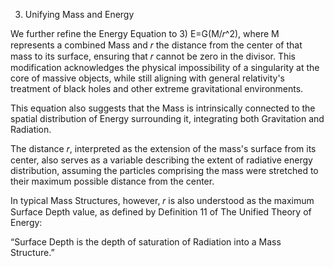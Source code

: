 3. Unifying Mass and Energy

We further refine the Energy Equation to 3) E=G(M/𝑟^2), where M represents a combined Mass and 𝑟 the distance from the center of that mass to its surface, ensuring that 𝑟 cannot be zero in the divisor. This modification acknowledges the physical impossibility of a singularity at the core of massive objects, while still aligning with general relativity's treatment of black holes and other extreme gravitational environments.

This equation also suggests that the Mass is intrinsically connected to the spatial distribution of Energy surrounding it, integrating both Gravitation and Radiation. 

The distance 𝑟, interpreted as the extension of the mass's surface from its center, also serves as a variable describing the extent of radiative energy distribution, assuming the particles comprising the mass were stretched to their maximum possible distance from the center. 

In typical Mass Structures, however, 𝑟 is also understood as the maximum Surface Depth value, as defined by Definition 11 of The Unified Theory of Energy:

“Surface Depth is the depth of saturation of Radiation into a Mass Structure.” 
